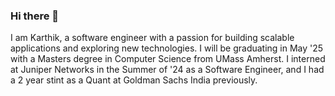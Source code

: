 ### Hi there 👋
I am Karthik, a software engineer with a passion for building scalable applications and exploring new technologies. I will be graduating in May '25 with a Masters degree in Computer Science from UMass Amherst. I interned at Juniper Networks in the Summer of '24 as a Software Engineer, and I had a 2 year stint as a Quant at Goldman Sachs India previously.

<!--
**KarthikSz/KarthikSz** is a ✨ _special_ ✨ repository because its `README.md` (this file) appears on your GitHub profile.

Here are some ideas to get you started:

- 🔭 I’m currently working on ...
- 🌱 I’m currently learning ...
- 👯 I’m looking to collaborate on ...
- 🤔 I’m looking for help with ...
- 💬 Ask me about ...
- 📫 How to reach me: ...
- 😄 Pronouns: ...
- ⚡ Fun fact: ...
-->
